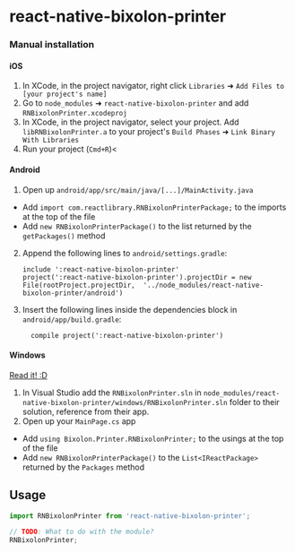 
# react-native-bixolon-printer

### Manual installation


#### iOS

1. In XCode, in the project navigator, right click `Libraries` ➜ `Add Files to [your project's name]`
2. Go to `node_modules` ➜ `react-native-bixolon-printer` and add `RNBixolonPrinter.xcodeproj`
3. In XCode, in the project navigator, select your project. Add `libRNBixolonPrinter.a` to your project's `Build Phases` ➜ `Link Binary With Libraries`
4. Run your project (`Cmd+R`)<

#### Android

1. Open up `android/app/src/main/java/[...]/MainActivity.java`
  - Add `import com.reactlibrary.RNBixolonPrinterPackage;` to the imports at the top of the file
  - Add `new RNBixolonPrinterPackage()` to the list returned by the `getPackages()` method
2. Append the following lines to `android/settings.gradle`:
  	```
  	include ':react-native-bixolon-printer'
  	project(':react-native-bixolon-printer').projectDir = new File(rootProject.projectDir, 	'../node_modules/react-native-bixolon-printer/android')
  	```
3. Insert the following lines inside the dependencies block in `android/app/build.gradle`:
  	```
      compile project(':react-native-bixolon-printer')
  	```

#### Windows
[Read it! :D](https://github.com/ReactWindows/react-native)

1. In Visual Studio add the `RNBixolonPrinter.sln` in `node_modules/react-native-bixolon-printer/windows/RNBixolonPrinter.sln` folder to their solution, reference from their app.
2. Open up your `MainPage.cs` app
  - Add `using Bixolon.Printer.RNBixolonPrinter;` to the usings at the top of the file
  - Add `new RNBixolonPrinterPackage()` to the `List<IReactPackage>` returned by the `Packages` method


## Usage
```javascript
import RNBixolonPrinter from 'react-native-bixolon-printer';

// TODO: What to do with the module?
RNBixolonPrinter;
```
  
